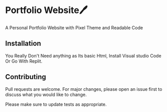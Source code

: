 # Portfolio Website🖊️

A Personal Portfolio Website with Pixel Theme and Readable Code

## Installation

You Really Don't Need anything as Its basic Html, Install Visual studio Code Or Go With Replit.


## Contributing
Pull requests are welcome. For major changes, please open an issue first to discuss what you would like to change.

Please make sure to update tests as appropriate.








